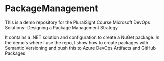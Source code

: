 # PackageManagement
This is a demo repository for the PluralSight Course Microsoft DevOps Solutions- Designing a Package Management Strategy

It contains a .NET solution and configuration to create a NuGet package.
In the demo's where I use the repo, I show how to create packages with Semantic Versioning and push this to Azure DevOps Artifacts and GitHub Packages
